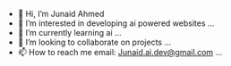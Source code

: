- 👋 Hi, I’m Junaid Ahmed
- 👀 I’m interested in developing ai powered websites ...
- 🌱 I’m currently learning ai ...
- 💞️ I’m looking to collaborate on projects ...
- 📫 How to reach me email: Junaid.ai.dev@gmail.com ...

<!---
Junaid-ai-dev/Junaid-ai-dev is a ✨ special ✨ repository because its `README.md` (this file) appears on your GitHub profile.
You can click the Preview link to take a look at your changes.
--->
